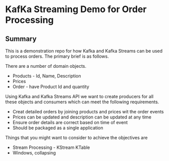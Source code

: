 # KafKa Streaming Demo for Order Processing

## Summary

This is a demonstration repo for how Kafka and Kafka Streams can be used to process orders. The primary brief is as follows.

There are a number of domain objects. 
* Products - Id, Name, Description
* Prices
* Order - have Product Id and quantity

Using Kafka and Kafka Streams API we want to create producers for all these objects and consumers which can meet the following requirements.
* Creat detailed orders by joining products and prices wit the order events 
* Prices can be updated and description can be updated at any time
* Ensure order details are correct based on time of event
* Should be packaged as a single application
  
Things that you might want to consider to achieve the objectives are
- Stream Processing - KStream KTable
- Windows, collapsing
